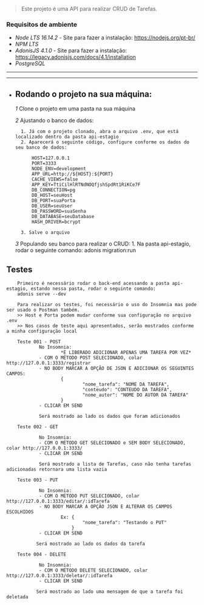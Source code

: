 > Este projeto é uma API para realizar CRUD de Tarefas.

### Requisitos de ambiente
- *Node LTS 16.14.2* - Site para fazer a instalação: https://nodejs.org/pt-br/
- *NPM LTS*
- *AdonisJS 4.1.0* - Site para fazer a instalação: https://legacy.adonisjs.com/docs/4.1/installation
- *PostgreSQL*

---
---

- ## Rodando o projeto na sua máquina:

    *1* Clone o projeto em uma pasta na sua máquina
    
    *2* Ajustando o banco de dados:

        1. Já com o projeto clonado, abra o arquivo .env, que está localizado dentro da pasta api-estagio
        2. Aparecerá o seguinte código, configure conforme os dados do seu banco de dados:

            HOST=127.0.0.1
            PORT=3333
            NODE_ENV=development
            APP_URL=http://${HOST}:${PORT}
            CACHE_VIEWS=false
            APP_KEY=TtiCilHlRTNdNOQfjshSpdRt1RiKCe7F
            DB_CONNECTION=pg
            DB_HOST=seuHost
            DB_PORT=suaPorta
            DB_USER=seuUser
            DB_PASSWORD=suaSenha
            DB_DATABASE=seuDatabase
            HASH_DRIVER=bcrypt

        3. Salve o arquivo

    *3* Populando seu banco para realizar o CRUD:
        1.  Na pasta api-estagio, rodar o seguinte comando:
            adonis migration:run

## Testes
        
        Primeiro é necessário rodar o back-end acessando a pasta api-estagio, estando nessa pasta, rodar o seguinte comando:
        adonis serve --dev

        Para realizar os testes, foi necessário o uso do Insomnia mas pode ser usado o Postman também.
        >> Host e Porta podem mudar conforme sua configuração no arquivo .env
        >> Nos casos de teste aqui apresentados, serão mostrados conforme a minha configuração local
        
        Teste 001 - POST
                No Insomnia:
                        *É LIBERADO ADICIONAR APENAS UMA TAREFA POR VEZ*
                - COM O MÉTODO POST SELECIONADO, colar http://127.0.0.1:3333/registrar
                - NO BODY MARCAR A OPÇÃO DE JSON E ADICIONAR OS SEGUINTES CAMPOS:
                        {
                                "nome_tarefa": "NOME DA TAREFA",
                                "conteudo": "CONTEUDO DA TAREFA", 
                                "nome_autor": "NOME DO AUTOR DA TAREFA"
                        }
                - CLICAR EM SEND
                
                Será mostrado ao lado os dados que foram adicionados
                
        Teste 002 - GET
        
                No Insomnia:
                - COM O MÉTODO GET SELECIONADO e SEM BODY SELECIONADO, colar http://127.0.0.1:3333/ 
                - CLICAR EM SEND
                
                Será mostrado a lista de Tarefas, caso não tenha tarefas adicionadas retornara uma lista vazia
                
        Teste 003 - PUT
        
                No Insomnia:
                - COM O MÉTODO PUT SELECIONADO, colar http://127.0.0.1:3333/editar/:idTarefa
                - NO BODY MARCAR A OPÇÃO JSON E ALTERAR OS CAMPOS ESCOLHIDOS
                        Ex: { 
                                "nome_tarefa": "Testando o PUT"
                            }
                - CLICAR EM SEND
                
               Será mostrado ao lado os dados da tarefa
               
        Teste 004 - DELETE
        
                No Insomnia:
                - COM O MÉTODO DELETE SELECIONADO, colar http://127.0.0.1:3333/deletar/:idTarefa
                - CLICAR EM SEND
                
               Será mostrado ao lado uma mensagem de que a tarefa foi deletada
               
